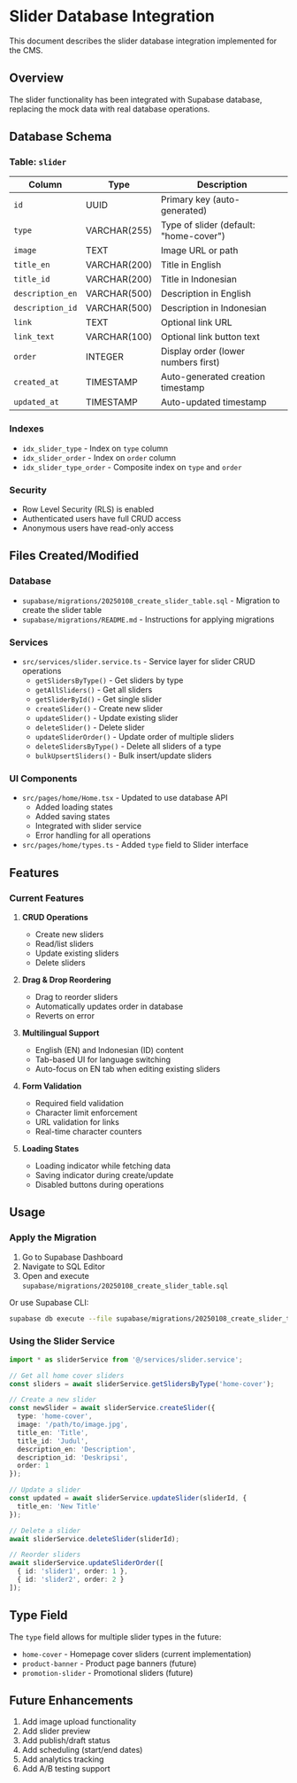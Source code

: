 # Slider Database Integration

This document describes the slider database integration implemented for the CMS.

## Overview

The slider functionality has been integrated with Supabase database, replacing the mock data with real database operations.

## Database Schema

### Table: `slider`

| Column | Type | Description |
|--------|------|-------------|
| `id` | UUID | Primary key (auto-generated) |
| `type` | VARCHAR(255) | Type of slider (default: "home-cover") |
| `image` | TEXT | Image URL or path |
| `title_en` | VARCHAR(200) | Title in English |
| `title_id` | VARCHAR(200) | Title in Indonesian |
| `description_en` | VARCHAR(500) | Description in English |
| `description_id` | VARCHAR(500) | Description in Indonesian |
| `link` | TEXT | Optional link URL |
| `link_text` | VARCHAR(100) | Optional link button text |
| `order` | INTEGER | Display order (lower numbers first) |
| `created_at` | TIMESTAMP | Auto-generated creation timestamp |
| `updated_at` | TIMESTAMP | Auto-updated timestamp |

### Indexes

- `idx_slider_type` - Index on `type` column
- `idx_slider_order` - Index on `order` column
- `idx_slider_type_order` - Composite index on `type` and `order`

### Security

- Row Level Security (RLS) is enabled
- Authenticated users have full CRUD access
- Anonymous users have read-only access

## Files Created/Modified

### Database

- `supabase/migrations/20250108_create_slider_table.sql` - Migration to create the slider table
- `supabase/migrations/README.md` - Instructions for applying migrations

### Services

- `src/services/slider.service.ts` - Service layer for slider CRUD operations
  - `getSlidersByType()` - Get sliders by type
  - `getAllSliders()` - Get all sliders
  - `getSliderById()` - Get single slider
  - `createSlider()` - Create new slider
  - `updateSlider()` - Update existing slider
  - `deleteSlider()` - Delete slider
  - `updateSliderOrder()` - Update order of multiple sliders
  - `deleteSlidersByType()` - Delete all sliders of a type
  - `bulkUpsertSliders()` - Bulk insert/update sliders

### UI Components

- `src/pages/home/Home.tsx` - Updated to use database API
  - Added loading states
  - Added saving states
  - Integrated with slider service
  - Error handling for all operations
- `src/pages/home/types.ts` - Added `type` field to Slider interface

## Features

### Current Features

1. **CRUD Operations**
   - Create new sliders
   - Read/list sliders
   - Update existing sliders
   - Delete sliders

2. **Drag & Drop Reordering**
   - Drag to reorder sliders
   - Automatically updates order in database
   - Reverts on error

3. **Multilingual Support**
   - English (EN) and Indonesian (ID) content
   - Tab-based UI for language switching
   - Auto-focus on EN tab when editing existing sliders

4. **Form Validation**
   - Required field validation
   - Character limit enforcement
   - URL validation for links
   - Real-time character counters

5. **Loading States**
   - Loading indicator while fetching data
   - Saving indicator during create/update
   - Disabled buttons during operations

## Usage

### Apply the Migration

1. Go to Supabase Dashboard
2. Navigate to SQL Editor
3. Open and execute `supabase/migrations/20250108_create_slider_table.sql`

Or use Supabase CLI:
```bash
supabase db execute --file supabase/migrations/20250108_create_slider_table.sql
```

### Using the Slider Service

```typescript
import * as sliderService from '@/services/slider.service';

// Get all home cover sliders
const sliders = await sliderService.getSlidersByType('home-cover');

// Create a new slider
const newSlider = await sliderService.createSlider({
  type: 'home-cover',
  image: '/path/to/image.jpg',
  title_en: 'Title',
  title_id: 'Judul',
  description_en: 'Description',
  description_id: 'Deskripsi',
  order: 1
});

// Update a slider
const updated = await sliderService.updateSlider(sliderId, {
  title_en: 'New Title'
});

// Delete a slider
await sliderService.deleteSlider(sliderId);

// Reorder sliders
await sliderService.updateSliderOrder([
  { id: 'slider1', order: 1 },
  { id: 'slider2', order: 2 }
]);
```

## Type Field

The `type` field allows for multiple slider types in the future:
- `home-cover` - Homepage cover sliders (current implementation)
- `product-banner` - Product page banners (future)
- `promotion-slider` - Promotional sliders (future)

## Future Enhancements

1. Add image upload functionality
2. Add slider preview
3. Add publish/draft status
4. Add scheduling (start/end dates)
5. Add analytics tracking
6. Add A/B testing support

